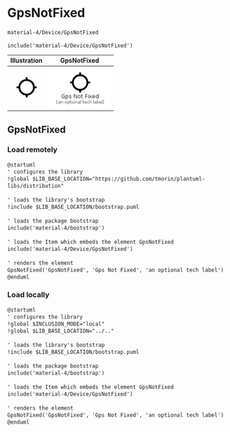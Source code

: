 # GpsNotFixed


```text
material-4/Device/GpsNotFixed
```

```text
include('material-4/Device/GpsNotFixed')
```



| Illustration | GpsNotFixed |
| :---: | :---: |
| ![illustration for Illustration](../../material-4/Device/GpsNotFixed.png) | ![illustration for GpsNotFixed](../../material-4/Device/GpsNotFixed.Local.png) |




## GpsNotFixed

### Load remotely
```plantuml
@startuml
' configures the library
!global $LIB_BASE_LOCATION="https://github.com/tmorin/plantuml-libs/distribution"

' loads the library's bootstrap
!include $LIB_BASE_LOCATION/bootstrap.puml

' loads the package bootstrap
include('material-4/bootstrap')

' loads the Item which embeds the element GpsNotFixed
include('material-4/Device/GpsNotFixed')

' renders the element
GpsNotFixed('GpsNotFixed', 'Gps Not Fixed', 'an optional tech label')
@enduml
```

### Load locally
```plantuml
@startuml
' configures the library
!global $INCLUSION_MODE="local"
!global $LIB_BASE_LOCATION="../.."

' loads the library's bootstrap
!include $LIB_BASE_LOCATION/bootstrap.puml

' loads the package bootstrap
include('material-4/bootstrap')

' loads the Item which embeds the element GpsNotFixed
include('material-4/Device/GpsNotFixed')

' renders the element
GpsNotFixed('GpsNotFixed', 'Gps Not Fixed', 'an optional tech label')
@enduml
```


